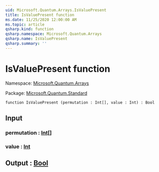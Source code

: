```yaml
---
uid: Microsoft.Quantum.Arrays.IsValuePresent
title: IsValuePresent function
ms.date: 11/25/2020 12:00:00 AM
ms.topic: article
qsharp.kind: function
qsharp.namespace: Microsoft.Quantum.Arrays
qsharp.name: IsValuePresent
qsharp.summary: ''
---
```


# IsValuePresent function

Namespace: [Microsoft.Quantum.Arrays](xref:Microsoft.Quantum.Arrays)

Package: [Microsoft.Quantum.Standard](https://nuget.org/packages/Microsoft.Quantum.Standard)




```qsharp
function IsValuePresent (permutation : Int[], value : Int) : Bool
```


## Input

### permutation : [Int](xref:microsoft.quantum.user-guide.language.types)[]




### value : [Int](xref:microsoft.quantum.user-guide.language.types)





## Output : [Bool](xref:microsoft.quantum.user-guide.language.types)

